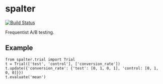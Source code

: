 spalter
=====
[![Build Status](https://travis-ci.org/andygoldschmidt/spalter.svg?branch=master)](https://travis-ci.org/andygoldschmidt/spalter)

Frequentist A/B testing.


## Example

```
from spalter.trial import Trial
t = Trial(['test', 'control'], ['conversion_rate'])
t.update({'conversion_rate': {'test': [0, 1, 0, 1], 'control: [0, 1, 0, 0]}})
t.evaluate('mean')
```
